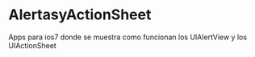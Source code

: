 AlertasyActionSheet
===================

Apps para ios7 donde se muestra como funcionan los UIAlertView y los UIActionSheet
